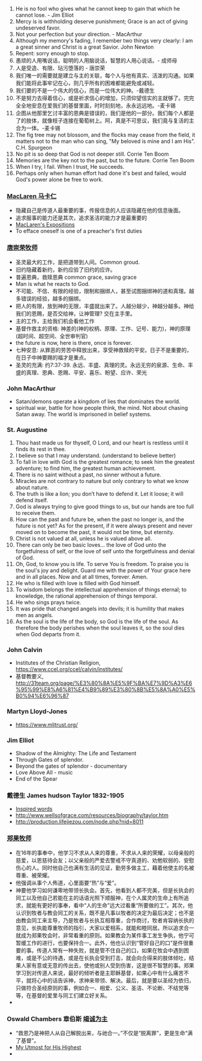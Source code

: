 1. He is no fool who gives what he cannot keep to gain that which he cannot lose. - Jim Elliot
1. Mercy is is withholding deserve punishment; Grace is an act of giving undeserved favor.
1. Not your perfection but your direction. - MacArthur
1. Although my memory's fading, I remember two things very clearly: I am a great sinner and Christ is a great Savior. John Newton
1. Repent: sorry enough to stop.
1. 愚顽的人用嘴说话，聪明的人用脑说话，智慧的人用心说话。- 成师母
1. 人是受造、有限、玷污堕落的 - 唐崇荣
1. 我们唯一的需要就是建立与主的关联，每个人与他有真实、活泼的沟通。如果我们能将此事牢记在心，则几乎所有的困难都能避免或减轻。
1. 我们要的不是一个伟大的信心，而是一位伟大的神。-戴德生
1. 不是努力去得着信心，或是祈求信心的增加，只须仰望信实的主就够了。完完全全地安息在爱我们的基督里面，时时刻刻地，永永远远地。-麦卡锡
1. 企图从他那里乞讨丰富的恩典是错误的，我们是他的一部分。我们每个人都是了的肢体，就像枝子连接在葡萄树上。阿，真是不可思议，我们竟与复活的主合为一体。-麦卡锡
1. The fig tree may not blossom, and the flocks may cease from the field, it matters not to the man who can sing, "My beloved is mine and I am His". C.H. Spurgeon
1. No pit is so deep that God is not deeper still. Corrie Ten Boom
1. Memories are the key not to the past, but to the future. Corrie Ten Boom
1. When I try, I fail. When I trust, He succeeds.
1. Perhaps only when human effort had done it's best and failed, would God's power alone be free to work.

### [MacLaren 马卡仁](maclaren.md)
* 隐藏自己是传道人最重要的事，传报信息的人应该隐藏在他的信息後面。
* 追求服事的能力还是其次，追求圣洁的能力才是最重要的
* [MacLaren's Expositions](https://www.studylight.org/commentaries/eng/mac.html)
* To efface oneself is one of a preacher's first duties

### [唐崇荣牧师](tang.md)
* 圣灵最大的工作，是把道带到人间。Common groud.
* 旧约隐藏着新约，新约应验了旧约的应许。
* 普遍恩典，救赎恩典 common grace, saving grace
* Man is what he reacts to God.
* 不可能、不信、有限的经验，限制和捆绑人，甚至试图捆绑神的道和真理。越多错误的经验，越多的捆绑。
* 把人的有限，放到神的无限，丰盛就出来了。人越分越少，神越分越多。神给我们的恩赐，是否交给神，让神管理? 交在主手里。
* 主的工作，主给我们机会看他工作
* 基督作救主的资格: 神差的(神的权柄、原理、工作、记号、能力)，神的原理(超时间、超空间、全世审判官)
* the future is now, here is there, once is forever.
* 七种安息: 从罪恶的劳苦中释放出来，享受神救赎的平安。日子不是重要的，在日子中神要赐的福才是重点。
* 圣灵的充满: 约7:37-39. 永远、丰盛、真理的灵。永远无穷的泉源、生命、丰盛的真理、恩典、恩赐、平安、喜乐、盼望、应许、荣光

### John MacArthur
* Satan/demons operate a kingdom of lies that dominates the world.
* spiritual war, battle for how people think, the mind. Not about chasing Satan away. The world is imprisoned in belief systems.

### St. Augustine
1. Thou hast made us for thyself, O Lord, and our heart is restless until it finds its rest in thee.
1. I believe so that I may understand. (understand to believe better)
1. To fall in love with God is the greatest romance; to seek him the greatest adventure; to find him, the greatest human achievement.
1. There is no saint without a past, no sinner without a future.
1. Miracles are not contrary to nature but only contrary to what we know about nature.
1. The truth is like a lion; you don’t have to defend it. Let it loose; it will defend itself.
1. God is always trying to give good things to us, but our hands are too full to receive them.
1. How can the past and future be, when the past no longer is, and the future is not yet? As for the present, if it were always present and never moved on to become the past, it would not be time, but eternity.
1. Christ is not valued at all, unless he is valued above all.
1. There can only be two basic loves... the love of God unto the forgetfulness of self, or the love of self unto the forgetfulness and denial of God.
1. Oh, God, to know you is life. To serve You is freedom. To praise you is the soul's joy and delight. Guard me with the power of Your grace here and in all places. Now and at all times, forever. Amen.
1. He who is filled with love is filled with God himself.
1. To wisdom belongs the intellectual apprehension of things eternal; to knowledge, the rational apprehension of things temporal.
1. He who sings prays twice.
1. It was pride that changed angels into devils; it is humility that makes men as angels.
1. As the soul is the life of the body, so God is the life of the soul. As therefore the body perishes when the soul leaves it, so the soul dies when God departs from it.


### John Calvin
* Institutes of the Christian Religion, https://www.ccel.org/ccel/calvin/institutes/
* 基督教要义, http://31team.org/page/%E3%80%8A%E5%9F%BA%E7%9D%A3%E6%95%99%E8%A6%81%E4%B9%89%E3%80%8B%E5%8A%A0%E5%B0%94%E6%96%87

### Martyn Lloyd-Jones
* https://www.mljtrust.org/


### Jim Elliot
* Shadow of the Almighty: The Life and Testament
* Through Gates of splendor.
* Beyond the gates of splendor - documentary
* Love Above All - music
* End of the Spear

### 戴德生 James hudson Taylor 1832-1905
* [Inspired words](taylor.md)
* http://www.wellsofgrace.com/resources/biography/taylor.htm
* http://production.lifejiezou.com/node.php?nid=8011

### [郑果牧师](http://bdcconline.net/zh-hans/stories/zheng-guo)
* 在16年的事奉中，他学习不求从人来的尊重，不求从人来的荣耀，以母亲般的慈爱，以恩慈待会友；以父亲般的严爱去警戒不守真道的、劝勉软弱的、安慰伤心的人。同时他自己也满有生活的见证，勤劳多做主工，藉着他使主的名被尊重、被荣耀。
* 他强调从事个人佈道，心里面要“热”与“爱”。
* 神要他学习如何谦卑地带领长执会。首先，他看到人都不完美，但是长执会的同工以及他自己若能在主的话语光照下顺服神，在个人属灵的生命上有所追求，就能有更好的事奉，看中“人的生命”远大过看重“所要做的工”。其次，他认识到牧者与教会同工的关系，既不是凡事以牧者的决定为最后决定；也不是由教会同工来主导，乃是牧者与长执互相尊重，合作商讨，牧者肯容纳长执的意见，长执能尊重牧师的指引，大家以爱相系，就能和睦同居。所以追求合一就成为郑果牧会时，非常看重的原则。如果教会为某件事工发生争执，他宁可暂缓工作的进行，也要保持合一。此外，他也认识到“管好自己的口”是件很重要的事。传道人常有一种失败，就是管不住自己的口，如果在牧会中遇到困难，或是不公的待遇，或是在长执会受到打击，就会向合得来的肢体倾吐，结果人家有意或无意的传出去，使他或别人受到伤害，这是很不智慧的事。郑果学习到对传道人来说，最好的倾听者是主耶稣基督，如果心中有什么痛苦不平，就将心中的话告诉神，求神来带领、解决。最后，就是要以圣经为依归，只做符合圣经原则的事，例如合一、相爱、公义、圣洁、不论断、不结党等等，在基督的爱里与同工们建立好关系。
* 

### Oswald Chambers 章伯斯 [竭诚为主](https://hearandsee.org/radio/albums/item/d0558849-4b4e-4ca8-a212-357300540e77/)
* “救恩乃是神把人从自己解脱出来，与祂合一。”不仅是“脱离罪”，更是生命“满了基督”。
* [My Utmost for His Highest](https://utmost.org/)
* 

